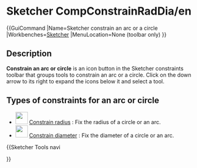 # Sketcher CompConstrainRadDia/en
 {{GuiCommand
|Name=Sketcher constrain an arc or a circle
|Workbenches=[Sketcher](Sketcher_Workbench.md)
|MenuLocation=None (toolbar only)
}}

## Description

**Constrain an arc or circle** is an icon button in the Sketcher constraints toolbar that groups tools to constrain an arc or a circle. Click on the down arrow to its right to expand the icons below it and select a tool.

## Types of constraints for an arc or circle 

-   <img alt="" src=images/Sketcher_ConstrainRadius.png  style="width:32px;"> [Constrain radius](Sketcher_ConstrainRadius.md) : Fix the radius of a circle or an arc.
-   <img alt="" src=images/Sketcher_ConstrainDiameter.svg  style="width:32px;"> [Constrain diameter](Sketcher_ConstrainDiameter.md) : Fix the diameter of a circle or an arc.


{{Sketcher Tools navi

}}  
